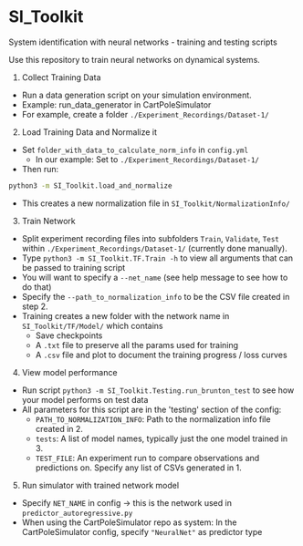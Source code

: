 # SI_Toolkit
System identification with neural networks - training and testing scripts

Use this repository to train neural networks on dynamical systems.

1. Collect Training Data
  - Run a data generation script on your simulation environment.
  - Example: run_data_generator in CartPoleSimulator
  - For example, create a folder `./Experiment_Recordings/Dataset-1/`
2. Load Training Data and Normalize it
  - Set `folder_with_data_to_calculate_norm_info` in `config.yml`
    - In our example: Set to `./Experiment_Recordings/Dataset-1/`
  - Then run:
  ```bash
  python3 -m SI_Toolkit.load_and_normalize
  ```
  - This creates a new normalization file in `SI_Toolkit/NormalizationInfo/`
3. Train Network
  - Split experiment recording files into subfolders `Train`, `Validate`, `Test` within `./Experiment_Recordings/Dataset-1/` (currently done manually).
  - Type `python3 -m SI_Toolkit.TF.Train -h` to view all arguments that can be passed to training script
  - You will want to specify a `--net_name` (see help message to see how to do that)
  - Specify the `--path_to_normalization_info` to be the CSV file created in step 2.
  - Training creates a new folder with the network name in `SI_Toolkit/TF/Model/` which contains
    - Save checkpoints
    - A `.txt` file to preserve all the params used for training
    - A `.csv` file and plot to document the training progress / loss curves
4. View model performance
  - Run script `python3 -m SI_Toolkit.Testing.run_brunton_test` to see how your model performs on test data
  - All parameters for this script are in the 'testing' section of the config:
    - `PATH_TO_NORMALIZATION_INFO`: Path to the normalization info file created in 2.
    - `tests`: A list of model names, typically just the one model trained in 3.
    - `TEST_FILE`: An experiment run to compare observations and predictions on. Specify any list of CSVs generated in 1.
5. Run simulator with trained network model
  - Specify `NET_NAME` in config -> this is the network used in `predictor_autoregressive.py`
  - When using the CartPoleSimulator repo as system: In the CartPoleSimulator config, specify `"NeuralNet"` as predictor type
